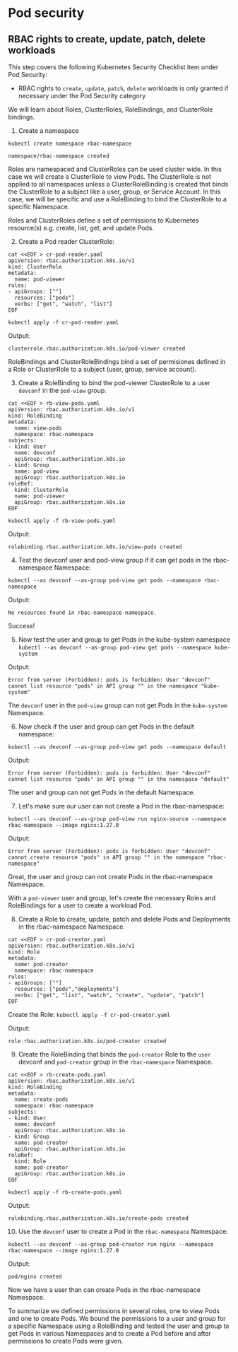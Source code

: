 # Pod security
## RBAC rights to create, update, patch, delete workloads 

This step covers the following Kubernetes Security Checklist item under Pod Security:
-  RBAC rights to `create`, `update`, `patch`, `delete` workloads is only granted if necessary under the Pod Security category

We will learn about Roles, ClusterRoles, RoleBindings, and ClusterRole bindings.

1. Create a namespace

`kubectl create namespace rbac-namespace`

```shell
namespace/rbac-namespace created
```

Roles are namespaced and ClusterRoles can be used cluster wide. In this case we will create a ClusterRole to view Pods.
The ClusterRole is not applied to all namespaces unless a ClusterRoleBinding is created that binds the ClusterRole to a subject like a user, group, or Service Account.
In this case, we will be specific and use a RoleBinding to bind the ClusterRole to a specific Namespace.

Roles and ClusterRoles define a set of permissions to Kubernetes resource(s) e.g. create, list, get, and update Pods.

2. Create a Pod reader ClusterRole:

```shell
cat <<EOF > cr-pod-reader.yaml
apiVersion: rbac.authorization.k8s.io/v1
kind: ClusterRole
metadata:
  name: pod-viewer
rules:
- apiGroups: [""]
  resources: ["pods"]
  verbs: ["get", "watch", "list"]
EOF
```

`kubectl apply -f cr-pod-reader.yaml`

Output:
```shell
clusterrole.rbac.authorization.k8s.io/pod-viewer created
```

RoleBindings and ClusterRoleBindings bind a set of permisiones defined in a Role or ClusterRole to a subject (user, group, service account).

3. Create a RoleBinding to bind the pod-viewer ClusterRole to a user `devconf` in the `pod-view` group.

```shell
cat <<EOF > rb-view-pods.yaml
apiVersion: rbac.authorization.k8s.io/v1
kind: RoleBinding
metadata:
  name: view-pods
  namespace: rbac-namespace
subjects:
- kind: User
  name: devconf
  apiGroup: rbac.authorization.k8s.io
- kind: Group
  name: pod-view
  apiGroup: rbac.authorization.k8s.io
roleRef:
  kind: ClusterRole
  name: pod-viewer
  apiGroup: rbac.authorization.k8s.io
EOF
```

`kubectl apply -f rb-view-pods.yaml`

Output:
```shell
rolebinding.rbac.authorization.k8s.io/view-pods created
```

4. Test the devconf user and pod-view group if it can get pods in the rbac-namespace Namespace:

`kubectl --as devconf --as-group pod-view get pods --namespace rbac-namespace`

Output:
```shell
No resources found in rbac-namespace namespace.
```
Success!

5. Now test the user and group to get Pods in the kube-system namespace
`kubectl --as devconf --as-group pod-view get pods --namespace kube-system`

Output:
```shell
Error from server (Forbidden): pods is forbidden: User "devconf" cannot list resource "pods" in API group "" in the namespace "kube-system"
```
The `devconf` user in the `pod-view` group can not get Pods in the `kube-system` Namespace.

6. Now check if the user and group can get Pods in the default namespace:

`kubectl --as devconf --as-group pod-view get pods --namespace default`

Output:
```shell
Error from server (Forbidden): pods is forbidden: User "devconf" cannot list resource "pods" in API group "" in the namespace "default"
```

The user and group can not get Pods in the default Namespace.

7. Let's make sure our user can not create a Pod in the rbac-namespace:

`kubectl --as devconf --as-group pod-view run nginx-source --namespace rbac-namespace --image nginx:1.27.0`

Output:
```shell
Error from server (Forbidden): pods is forbidden: User "devconf" cannot create resource "pods" in API group "" in the namespace "rbac-namespace"
```
Great, the user and group can not create Pods in the rbac-namespace Namespace.

With a `pod-viewer` user and group, let's create the necessary Roles and RoleBindings for a user to create a workload Pod.

8. Create a Role to create, update, patch and delete Pods and Deployments in the rbac-namespace Namespace.

```shell
cat <<EOF > cr-pod-creator.yaml
apiVersion: rbac.authorization.k8s.io/v1
kind: Role
metadata:
  name: pod-creator
  namespace: rbac-namespace
rules:
- apiGroups: [""]
  resources: ["pods","deployments"]
  verbs: ["get", "list", "watch", "create", "update", "patch"]
EOF
```

Create the Role:
`kubectl apply -f cr-pod-creator.yaml`

Output:
```shell
role.rbac.authorization.k8s.io/pod-creator created
```

9. Create the RoleBinding that binds the `pod-creator` Role to the `user` devconf and `pod-creator` group in the `rbac-namespace` Namespace.

```shell
cat <<EOF > rb-create-pods.yaml
apiVersion: rbac.authorization.k8s.io/v1
kind: RoleBinding
metadata:
  name: create-pods
  namespace: rbac-namespace
subjects:
- kind: User
  name: devconf
  apiGroup: rbac.authorization.k8s.io
- kind: Group
  name: pod-creator
  apiGroup: rbac.authorization.k8s.io
roleRef:
  kind: Role
  name: pod-creator
  apiGroup: rbac.authorization.k8s.io
EOF
```

`kubectl apply -f rb-create-pods.yaml`

Output:
```shell
rolebinding.rbac.authorization.k8s.io/create-pods created
```

10. Use the `devconf` user to create a Pod in the `rbac-namespace` Namespace:

`kubectl --as devconf --as-group pod-creator run nginx --namespace rbac-namespace --image nginx:1.27.0`

Output:
```shell
pod/nginx created
```
Now we have a user than can create Pods in the rbac-namespace Namespace.

To summarize we defined permissions in several roles, one to view Pods and one to create Pods. 
We bound the permissions to a user and group for a specific Namespace using a RoleBinding and tested the user and group to get Pods in various Namespaces and to create a Pod before and after permissions to create Pods were given.